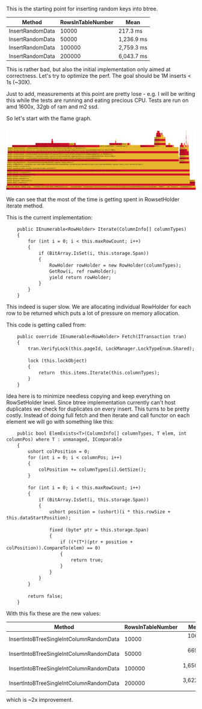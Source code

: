 This is the starting point for inserting random keys into btree.

| Method | RowsInTableNumber | Mean |
|--------|----------|-------------|
| InsertRandomData | 10000 | 217.3 ms|
| InsertRandomData	| 50000	            | 1,236.9 ms	|
| InsertRandomData	| 100000	        | 2,759.3 ms	|
| InsertRandomData	| 200000	        | 6,043.7 ms	|


This is rather bad, but also the initial implementation only aimed at correctness.
Let's try to optimize the perf. The goal should be 1M inserts < 1s (~30X).

Just to add, measurements at this point are pretty lose - e.g. I will be writing this while the tests are running and eating precious CPU. Tests are run on amd 1600x, 32gb of ram and m2 ssd.

So let's start with the flame graph.

![](flameGraphStep1.png)

We can see that the most of the time is getting spent in RowsetHolder iterate method.

This is the current implementation:

        public IEnumerable<RowHolder> Iterate(ColumnInfo[] columnTypes)
        {
            for (int i = 0; i < this.maxRowCount; i++)
            {
                if (BitArray.IsSet(i, this.storage.Span))
                {
                    RowHolder rowHolder = new RowHolder(columnTypes);
                    GetRow(i, ref rowHolder);
                    yield return rowHolder;
                }
            }
        }

This indeed is super slow. We are allocating individual RowHolder for each row to be returned which puts a lot of pressure on memory allocation.

This code is getting called from:

        public override IEnumerable<RowHolder> Fetch(ITransaction tran)
        {
            tran.VerifyLock(this.pageId, LockManager.LockTypeEnum.Shared);

            lock (this.lockObject)
            {
                return  this.items.Iterate(this.columnTypes);
            }
        }


Idea here is to minimize needless copying and keep everything on RowSetHolder level.
Since btree implementation currently can't host duplicates we check for duplicates on every insert. This turns to be pretty costly. Instead of doing full fetch and then iterate and call functor on each element we will go with something like this:

        public bool ElemExists<T>(ColumnInfo[] columnTypes, T elem, int columnPos) where T : unmanaged, IComparable
        {
            ushort colPosition = 0;
            for (int i = 0; i < columnPos; i++)
            {
                colPosition += columnTypes[i].GetSize();
            }

            for (int i = 0; i < this.maxRowCount; i++)
            {
                if (BitArray.IsSet(i, this.storage.Span))
                {
                    ushort position = (ushort)(i * this.rowSize + this.dataStartPosition);

                    fixed (byte* ptr = this.storage.Span)
                    {
                        if ((*(T*)(ptr + position + colPosition)).CompareTo(elem) == 0)
                        {
                            return true;
                        }
                    }
                }
            }

            return false;
        }

With this fix these are the new values:

|                                   Method | RowsInTableNumber |       Mean |    Error |   StdDev |
|----------------------------------------- |------------------ |-----------:|---------:|---------:|
| InsertIntoBTreeSingleIntColumnRandomData |             10000 |   106.5 ms |  1.70 ms |  1.74 ms |
| InsertIntoBTreeSingleIntColumnRandomData |             50000 |   669.5 ms | 12.04 ms | 11.26 ms |
| InsertIntoBTreeSingleIntColumnRandomData |            100000 | 1,650.9 ms | 31.48 ms | 38.66 ms |
| InsertIntoBTreeSingleIntColumnRandomData |            200000 | 3,622.4 ms | 42.50 ms | 39.76 ms |

which is ~2x improvement.